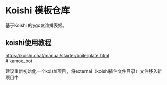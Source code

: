 # Koishi 模板仓库  

基于Koishi 的ygo友谊排表姬。  

## koishi使用教程  

<https://koishi.chat/manual/starter/boilerplate.html>  
#   k a m o e _ b o t   

建议重新初始化一个koishi项目，将external（koishi插件文件目录）文件移入新项目中  
 
 
